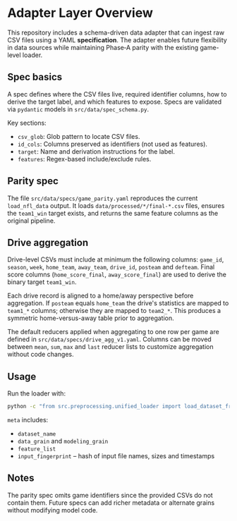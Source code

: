 # Adapter Layer Overview

This repository includes a schema-driven data adapter that can ingest raw CSV
files using a YAML **specification**.  The adapter enables future flexibility in
data sources while maintaining Phase‑A parity with the existing game-level
loader.

## Spec basics
A spec defines where the CSV files live, required identifier columns, how to
derive the target label, and which features to expose.  Specs are validated via
`pydantic` models in `src/data/spec_schema.py`.

Key sections:

- `csv_glob`: Glob pattern to locate CSV files.
- `id_cols`: Columns preserved as identifiers (not used as features).
- `target`: Name and derivation instructions for the label.
- `features`: Regex-based include/exclude rules.

## Parity spec
The file `src/data/specs/game_parity.yaml` reproduces the current
`load_nfl_data` output.  It loads `data/processed/*/final-*.csv` files, ensures
the `team1_win` target exists, and returns the same feature columns as the
original pipeline.

## Drive aggregation

Drive-level CSVs must include at minimum the following columns:
`game_id`, `season`, `week`, `home_team`, `away_team`, `drive_id`, `posteam` and
`defteam`. Final score columns (`home_score_final`, `away_score_final`) are used to
derive the binary target `team1_win`.

Each drive record is aligned to a home/away perspective before aggregation. If
`posteam` equals `home_team` the drive's statistics are mapped to `team1_*`
columns; otherwise they are mapped to `team2_*`. This produces a symmetric
home-versus-away table prior to aggregation.

The default reducers applied when aggregating to one row per game are defined in
`src/data/specs/drive_agg_v1.yaml`. Columns can be moved between `mean`, `sum`,
`max` and `last` reducer lists to customize aggregation without code changes.


## Usage
Run the loader with:

```bash
python -c "from src.preprocessing.unified_loader import load_dataset_from_spec; import pprint; df, meta = load_dataset_from_spec('src/data/specs/game_parity.yaml'); print(df.shape); pprint.pp(meta)"
```

`meta` includes:

- `dataset_name`
- `data_grain` and `modeling_grain`
- `feature_list`
- `input_fingerprint` – hash of input file names, sizes and timestamps

## Notes
The parity spec omits game identifiers since the provided CSVs do not contain
them. Future specs can add richer metadata or alternate grains without modifying
model code.
